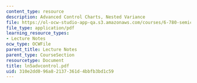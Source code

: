 ```yaml
---
content_type: resource
description: Advanced Control Charts, Nested Variance
file: https://ol-ocw-studio-app-qa.s3.amazonaws.com/courses/6-780-semiconductor-manufacturing-spring-2003/310e2dd096a82137361d4bbfb3bd1c59_ln5advcontrol.pdf
file_type: application/pdf
learning_resource_types:
- Lecture Notes
ocw_type: OCWFile
parent_title: Lecture Notes
parent_type: CourseSection
resourcetype: Document
title: ln5advcontrol.pdf
uid: 310e2dd0-96a8-2137-361d-4bbfb3bd1c59
---
```

